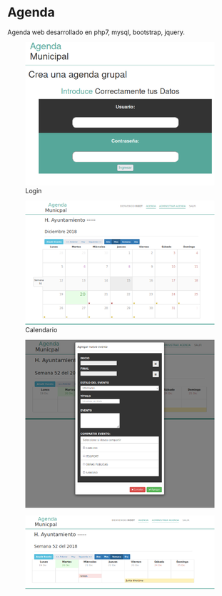 <h1 aling = "center">Agenda</h1>

<p>Agenda web desarrollado en php7, mysql, bootstrap, jquery.<p>

<figure>
<img src = "bd_demo_er/demo.png" alt = "login">
    <figcaption>Login</figcaption>
</figure>

<figure>
    <img src = "bd_demo_er/demo1.png" alt = "calendario">
     <figcaption>Calendario</figcaption>
</figure>

<figure>
    <img src = "bd_demo_er/demo2.png" alt = "add">
</figure>
<figure>
    <img src = "bd_demo_er/demo3.png" alt = "actividades en agenda">
</figure>
